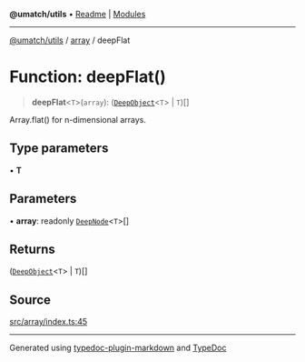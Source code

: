 **@umatch/utils** • [Readme](../../index.md) \| [Modules](../../modules.md)

***

[@umatch/utils](../../modules.md) / [array](../index.md) / deepFlat

# Function: deepFlat()

> **deepFlat**\<`T`\>(`array`): ([`DeepObject`](../../index/type-aliases/DeepObject.md)\<`T`\> \| `T`)[]

Array.flat() for n-dimensional arrays.

## Type parameters

• **T**

## Parameters

• **array**: readonly [`DeepNode`](../../index/type-aliases/DeepNode.md)\<`T`\>[]

## Returns

([`DeepObject`](../../index/type-aliases/DeepObject.md)\<`T`\> \| `T`)[]

## Source

[src/array/index.ts:45](https://github.com/umatch-oficial/utils/blob/1c5b195/src/array/index.ts#L45)

***

Generated using [typedoc-plugin-markdown](https://www.npmjs.com/package/typedoc-plugin-markdown) and [TypeDoc](https://typedoc.org/)
